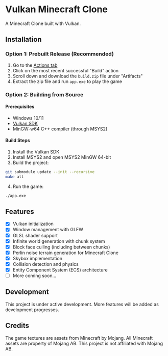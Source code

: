# Vulkan Minecraft Clone

A Minecraft Clone built with Vulkan.

## Installation

### Option 1: Prebuilt Release (Recommended)

1. Go to the [Actions tab](https://github.com/raphvrl/vk-minecraft-clone/actions/workflows/build.yml)
2. Click on the most recent successful "Build" action
3. Scroll down and download the `build.zip` file under "Artifacts"
4. Extract the zip file and run `app.exe` to play the game

### Option 2: Building from Source

#### Prerequisites

- Windows 10/11
- [Vulkan SDK](https://vulkan.lunarg.com/sdk/home)
- MinGW-w64 C++ compiler (through MSYS2)

#### Build Steps

1. Install the Vulkan SDK
2. Install MSYS2 and open MSYS2 MinGW 64-bit
3. Build the project:
```bash
git submodule update --init --recursive
make all
```
4. Run the game:
```bash
./app.exe
```
## Features

- [x] Vulkan initialization
- [x] Window management with GLFW
- [x] GLSL shader support
- [x] Infinite world generation with chunk system
- [x] Block face culling (including between chunks)
- [x] Perlin noise terrain generation for Minecraft Clone
- [x] Skybox implementation
- [x] Collision detection and physics
- [x] Entity Component System (ECS) architecture
- [ ] More coming soon...

## Development

This project is under active development. More features will be added as development progresses.

## Credits

The game textures are assets from Minecraft by Mojang. All Minecraft assets are property of Mojang AB. This project is not affiliated with Mojang AB.